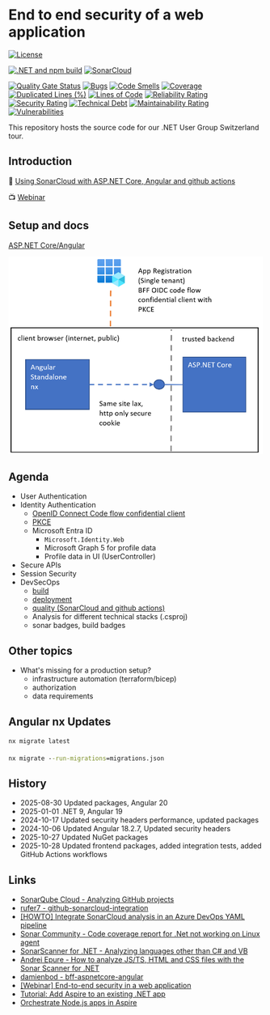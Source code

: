 # End to end security of a web application

[![License](https://img.shields.io/badge/license-Apache%20License%202.0-blue.svg)](https://github.com/secure-web-apps/EndToEndSecurityWeb/blob/main/LICENSE)

[![.NET and npm build](https://github.com/secure-web-apps/EndToEndSecurityWeb/actions/workflows/dotnet-and-npm-build.yml/badge.svg)](https://github.com/secure-web-apps/EndToEndSecurityWeb/actions/workflows/dotnet-and-npm-build.yml)
[![SonarCloud](https://github.com/secure-web-apps/EndToEndSecurityWeb/actions/workflows/quality.yml/badge.svg)](https://github.com/secure-web-apps/EndToEndSecurityWeb/actions/workflows/quality.yml)

[![Quality Gate Status](https://sonarcloud.io/api/project_badges/measure?project=secure-web-apps_EndToEndSecurityWeb&metric=alert_status&token=0d4ca287da2bcdd568de817048e1ff5ee611afe0)](https://sonarcloud.io/summary/overall?id=secure-web-apps_EndToEndSecurityWeb)
[![Bugs](https://sonarcloud.io/api/project_badges/measure?project=secure-web-apps_EndToEndSecurityWeb&metric=bugs&token=0d4ca287da2bcdd568de817048e1ff5ee611afe0)](https://sonarcloud.io/summary/overall?id=secure-web-apps_EndToEndSecurityWeb)
[![Code Smells](https://sonarcloud.io/api/project_badges/measure?project=secure-web-apps_EndToEndSecurityWeb&metric=code_smells&token=0d4ca287da2bcdd568de817048e1ff5ee611afe0)](https://sonarcloud.io/summary/overall?id=secure-web-apps_EndToEndSecurityWeb)
[![Coverage](https://sonarcloud.io/api/project_badges/measure?project=secure-web-apps_EndToEndSecurityWeb&metric=coverage&token=0d4ca287da2bcdd568de817048e1ff5ee611afe0)](https://sonarcloud.io/summary/overall?id=secure-web-apps_EndToEndSecurityWeb)
[![Duplicated Lines (%)](https://sonarcloud.io/api/project_badges/measure?project=secure-web-apps_EndToEndSecurityWeb&metric=duplicated_lines_density&token=0d4ca287da2bcdd568de817048e1ff5ee611afe0)](https://sonarcloud.io/summary/overall?id=secure-web-apps_EndToEndSecurityWeb)
[![Lines of Code](https://sonarcloud.io/api/project_badges/measure?project=secure-web-apps_EndToEndSecurityWeb&metric=ncloc&token=0d4ca287da2bcdd568de817048e1ff5ee611afe0)](https://sonarcloud.io/summary/overall?id=secure-web-apps_EndToEndSecurityWeb)
[![Reliability Rating](https://sonarcloud.io/api/project_badges/measure?project=secure-web-apps_EndToEndSecurityWeb&metric=reliability_rating&token=0d4ca287da2bcdd568de817048e1ff5ee611afe0)](https://sonarcloud.io/summary/overall?id=secure-web-apps_EndToEndSecurityWeb)
[![Security Rating](https://sonarcloud.io/api/project_badges/measure?project=secure-web-apps_EndToEndSecurityWeb&metric=security_rating&token=0d4ca287da2bcdd568de817048e1ff5ee611afe0)](https://sonarcloud.io/summary/overall?id=secure-web-apps_EndToEndSecurityWeb)
[![Technical Debt](https://sonarcloud.io/api/project_badges/measure?project=secure-web-apps_EndToEndSecurityWeb&metric=sqale_index&token=0d4ca287da2bcdd568de817048e1ff5ee611afe0)](https://sonarcloud.io/summary/overall?id=secure-web-apps_EndToEndSecurityWeb)
[![Maintainability Rating](https://sonarcloud.io/api/project_badges/measure?project=secure-web-apps_EndToEndSecurityWeb&metric=sqale_rating&token=0d4ca287da2bcdd568de817048e1ff5ee611afe0)](https://sonarcloud.io/summary/overall?id=secure-web-apps_EndToEndSecurityWeb)
[![Vulnerabilities](https://sonarcloud.io/api/project_badges/measure?project=secure-web-apps_EndToEndSecurityWeb&metric=vulnerabilities&token=0d4ca287da2bcdd568de817048e1ff5ee611afe0)](https://sonarcloud.io/summary/overall?id=secure-web-apps_EndToEndSecurityWeb)

This repository hosts the source code for our .NET User Group Switzerland tour.

## Introduction

:memo: [Using SonarCloud with ASP.NET Core, Angular and github actions](https://damienbod.com/2024/05/13/using-sonarcloud-with-asp-net-core-angular-and-github-actions/)

:tv: [Webinar](https://www.youtube.com/watch?v=6cdV-oN_Yao)

## Setup and docs

[ASP.NET Core/Angular](https://github.com/damienbod/bff-aspnetcore-angular)

![BFF production](https://github.com/secure-web-apps/EndToEndSecurityWeb/blob/main/images/bff-arch-production_01.png)

## Agenda

- User Authentication
- Identity Authentication
  - [OpenID Connect Code flow confidential client](https://github.com/secure-web-apps/EndToEndSecurityWeb/blob/main/images/OIDC%20Code%20flow.md)
  - [PKCE](https://github.com/secure-web-apps/EndToEndSecurityWeb/blob/main/images/PKCE.md)
  - Microsoft Entra ID
    - `Microsoft.Identity.Web`
    - Microsoft Graph 5 for profile data
    - Profile data in UI (UserController)
- Secure APIs
- Session Security
- DevSecOps
  - [build](.github/workflows/dotnet-and-npm-build.yml)
  - [deployment](.github/workflows/azure-webapps-dotnet-core.yml)
  - [quality (SonarCloud and github actions)](.github/workflows/quality.yml)
  - Analysis for different technical stacks (.csproj)
  - sonar badges, build badges

## Other topics

- What's missing for a production setup?
  - infrastructure automation (terraform/bicep)
  - authorization
  - data requirements

## Angular nx Updates

```cmd
nx migrate latest

nx migrate --run-migrations=migrations.json
```

## History

- 2025-08-30 Updated packages, Angular 20
- 2025-01-01 .NET 9, Angular 19
- 2024-10-17 Updated security headers performance, updated packages
- 2024-10-06 Updated Angular 18.2.7, Updated security headers
- 2025-10-27 Updated NuGet packages
- 2025-10-28 Updated frontend packages, added integration tests, added GitHub Actions workflows

## Links

- [SonarQube Cloud - Analyzing GitHub projects](https://docs.sonarsource.com/sonarcloud/getting-started/github/)
- [rufer7 - github-sonarcloud-integration](https://github.com/rufer7/github-sonarcloud-integration)
- [[HOWTO] Integrate SonarCloud analysis in an Azure DevOps YAML pipeline](https://blog.rufer.be/2023/10/06/howto-integrate-sonarcloud-analysis-in-an-azure-devops-yaml-pipeline/)
- [Sonar Community - Code coverage report for .Net not working on Linux agent](https://community.sonarsource.com/t/code-coverage-report-for-net-not-working-on-linux-agent/62087)
- [SonarScanner for .NET - Analyzing languages other than C# and VB](https://docs.sonarsource.com/sonarcloud/advanced-setup/ci-based-analysis/sonarscanner-for-net/#analyzing-languages-other-than-c-and-vb)
- [Andrei Epure - How to analyze JS/TS, HTML and CSS files with the Sonar Scanner for .NET](https://andreiepure.ro/2023/08/20/analyze-web-files-with-s4net.html)
- [damienbod - bff-aspnetcore-angular](https://github.com/damienbod/bff-aspnetcore-angular)
- [[Webinar] End-to-end security in a web application](https://community.sonarsource.com/t/webinar-end-to-end-security-in-a-web-application/115405)
- [Tutorial: Add Aspire to an existing .NET app](https://learn.microsoft.com/en-us/dotnet/aspire/get-started/add-aspire-existing-app?WT.mc_id=MVP_344197)
- [Orchestrate Node.js apps in Aspire](https://learn.microsoft.com/en-us/dotnet/aspire/get-started/build-aspire-apps-with-nodejs?WT.mc_id=MVP_344197)
